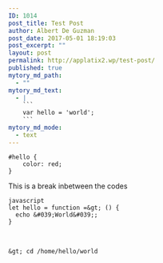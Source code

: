 ```yaml
---
ID: 1014
post_title: Test Post
author: Albert De Guzman
post_date: 2017-05-01 18:19:03
post_excerpt: ""
layout: post
permalink: http://applatix2.wp/test-post/
published: true
mytory_md_path:
  - ""
mytory_md_text:
  - |
    ```
    var hello = 'world';
    ```
mytory_md_mode:
  - text
---
```

<pre><code class=\"css\">#hello {
    color: red;
}
</code></pre>

<p>This is a break inbetween the codes</p>

<p><code>javascript
let hello = function =&amp;gt; () {
  echo &amp;#039;World&amp;#039;;
}</code></p>

<p><br /></p>

<p><code>&amp;gt; cd /home/hello/world</code></p>